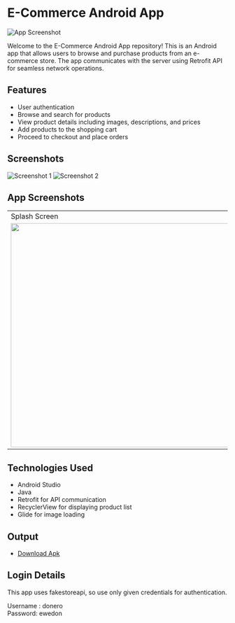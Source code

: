 # E-Commerce Android App

![App Screenshot](https://nilsn1.github.io/ECommerce/app/src/main/res/drawable/logo.png)

Welcome to the E-Commerce Android App repository! This is an Android app that allows users to browse and purchase products from an e-commerce store. The app communicates with the server using Retrofit API for seamless network operations.

## Features

- User authentication
- Browse and search for products
- View product details including images, descriptions, and prices
- Add products to the shopping cart
- Proceed to checkout and place orders

## Screenshots

![Screenshot 1](screenshots/screenshot1.png)
![Screenshot 2](screenshots/screenshot2.png)

## App Screenshots

<table>
  <tr>
    <td>Splash Screen</td>
     <td>Login Page</td>
     <td>Home Fragment</td>
    <td>Cart Screen</td>
  </tr>
  <tr>
    <td><img src="https://nilsn1.github.io/nilscreation/ECommerce/splash.jpg" width=512></td>
    <td><img src="https://nilsn1.github.io/nilscreation/ECommerce/splash.jpg" width=512></td>
    <td><img src="https://nilsn1.github.io/nilscreation/ECommerce/splash.jpg" width=512></td>
    <td><img src="https://nilsn1.github.io/nilscreation/ECommerce/splash.jpg" width=512></td>
  </tr>
 </table>

## Technologies Used

- Android Studio
- Java
- Retrofit for API communication
- RecyclerView for displaying product list
- Glide for image loading

## Output

- [Download Apk](https://drive.google.com/file/d/1lBPNOVvjK73axhlyajeWmiBfq-Q4rqIK/view?usp=drive_link)

## Login Details

This app uses fakestoreapi, so use only given credentials for authentication.

Username : donero\
Password: ewedon
